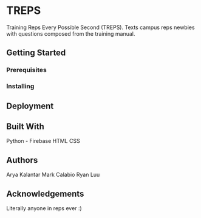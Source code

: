 # TREPS
Training Reps Every Possible Second (TREPS). Texts campus reps newbies with questions composed from the training manual.

## Getting Started

### Prerequisites

### Installing

## Deployment

## Built With
Python - Firebase
HTML
CSS

## Authors
Arya Kalantar
Mark Calabio
Ryan Luu

## Acknowledgements
Literally anyone in reps ever :) 

